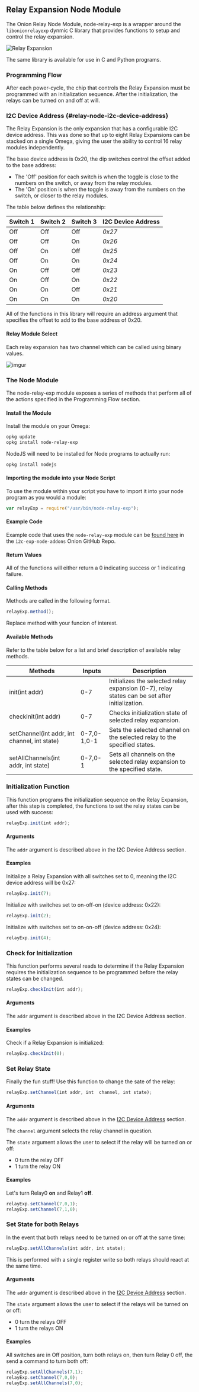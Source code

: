 ## Relay Expansion Node Module

The Onion Relay Node Module, node-relay-exp is a wrapper around the `libonionrelayexp` dynmic C library that provides functions to setup and control the relay expansion.

<!-- TODO: IMAGE reupload this to github -->

![Relay Expansion](http://i.imgur.com/iPswHOC.jpg)

The same library is available for use in C and Python programs.



### Programming Flow

After each power-cycle, the chip that controls the Relay Expansion must be programmed with an initialization sequence. After the initialization, the relays can be turned on and off at will.

### I2C Device Address {#relay-node-i2c-device-address}
The Relay Expansion is the only expansion that has a configurable I2C device address. This was done so that up to eight Relay Expansions can be stacked on a single Omega, giving the user the ability to control 16 relay modules independently.

The base device address is 0x20, the dip switches control the offset added to the base address:

 * The 'Off' position for each switch is when the toggle is close to the numbers on the switch, or away from the relay modules.
 * The 'On' position is when the toggle is away from the numbers on the switch, or closer to the relay modules.

The table below defines the relationship:

| Switch 1 | Switch 2 | Switch 3 | I2C Device Address |
|----------|----------|----------|--------------------|
| Off      | Off      | Off      | *0x27*             |
| Off      | Off      | On       | *0x26*             |
| Off      | On       | Off      | *0x25*             |
| Off      | On       | On       | *0x24*             |
| On       | Off      | Off      | *0x23*             |
| On       | Off      | On       | *0x22*             |
| On       | On       | Off      | *0x21*             |
| On       | On       | On       | *0x20*             |


All of the functions in this library will require an address argument that specifies the offset to add to the base address of 0x20.

#### Relay Module Select

Each relay expansion has two channel which can be called using binary values.


<!-- TODO: IMAGE reupload this to github -->

![imgur](https://i.imgur.com/Wk6Z9lW.png)


### The Node Module

The node-relay-exp module exposes a series of methods that perform all of the actions specified in the Programming Flow section.

#### Install the Module

Install the module on your Omega:

``` bash
opkg update
opkg install node-relay-exp
```

NodeJS will need to be installed for Node programs to actually run:

``` bash
opkg install nodejs
```

#### Importing the module into your Node Script

To use the module within your script you have to import it into your node program as you would a module:

``` javascript
var relayExp = require("/usr/bin/node-relay-exp");
```


#### Example Code

Example code that uses the `node-relay-exp` module can be [found here](https://github.com/OnionIoT/i2c-exp-node-addons/blob/master/Examples/relay_node_example.js) in the `i2c-exp-node-addons` Onion GitHub Repo.




#### Return Values

All of the functions will either return a 0 indicating success or 1 indicating failure.


#### Calling Methods

Methods are called in the following format.

``` javascript
relayExp.method();
```
Replace method with your funcion of interest.

#### Available Methods

Refer to the table below for a list and brief description of available relay methods.

|Methods|Inputs|Description|
|---|---|---|
|init(int addr)|0-7|Initializes the selected relay expansion (0-7), relay states can be set after initialization.|
|checkInit(int addr)|0-7|Checks initialization state of selected relay expansion.|
|setChannel(int addr, int channel, int state)|0-7,0-1,0-1|Sets the selected channel on the selected relay to the specified states.|
|setAllChannels(int addr, int state)|0-7,0-1| Sets all channels on the selected relay expansion to the specified state.|

### Initialization Function

This function programs the initialization sequence on the Relay Expansion, after this step is completed, the functions to set the relay states can be used with success:

``` javascript
relayExp.init(int addr);
```

#### Arguments

The `addr` argument is described above in the I2C Device Address section.

#### Examples

Initialize a Relay Expansion with all switches set to 0, meaning the I2C device address will be 0x27:

``` javascript
relayExp.init(7);
```

Initialize with switches set to on-off-on (device address: 0x22):

``` javascript
relayExp.init(2);
```

Initialize with switches set to on-on-off (device address: 0x24):

``` javascript
relayExp.init(4);
```

### Check for Initialization

This function performs several reads to determine if the Relay Expansion requires the initialization sequence to be programmed before the relay states can be changed.

``` javascript
relayExp.checkInit(int addr);
```

#### Arguments

The `addr` argument is described above in the I2C Device Address section.

#### Examples

<!-- TODO: all switches set to on? '(with all switches set to On)' -->

Check if a Relay Expansion is initialized:

``` javascript
relayExp.checkInit(0);
```



### Set Relay State

Finally the fun stuff! Use this function to change the sate of the relay:

``` javascript
relayExp.setChannel(int addr, int  channel, int state);
```

#### Arguments

The `addr` argument is described above in the [I2C Device Address](#relay-node-i2c-device-address) section.

The `channel` argument selects the relay channel in question.

The `state` argument allows the user to select if the relay will be turned on or off:
 * 0 turn the relay OFF
 * 1 turn the relay ON


#### Examples

<!-- TODO: all switches off? -->

Let's turn Relay0 **on** and Relay1 **off**. <!-- (all switches Off) -->

``` javascript
relayExp.setChannel(7,0,1);
relayExp.setChannel(7,1,0);
```

### Set State for both Relays

In the event that both relays need to be turned on or off at the same time:

``` javascript
relayExp.setAllChannels(int addr, int state);
```

This is performed with a single register write so both relays should react at the same time.

#### Arguments

The `addr` argument is described above in the [I2C Device Address](#relay-node-i2c-device-address) section.

The `state` argument allows the user to select if the relays will be turned on or off:
 * 0 turn the relays OFF
 * 1 turn the relays ON

#### Examples

All switches are in Off position, turn both relays on, then turn Relay 0 off, the send a command to turn both off:
``` javascript
relayExp.setAllChannels(7,1);
relayExp.setChannel(7,0,0);
relayExp.setAllChannels(7,0);
```
